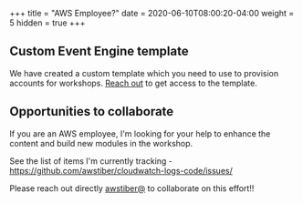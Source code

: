 +++
title = "AWS Employee?"
date = 2020-06-10T08:00:20-04:00
weight = 5
hidden = true
+++

## Custom Event Engine template
We have created a custom template which you need to use to provision accounts for workshops. [Reach out](https://amazon.enterprise.slack.com/user/@W01ABLLLZ28) to get access to the template.

## Opportunities to collaborate  <i  style="color: #FF9900;" class="fas fa-hands-helping"></i>
If you are an AWS employee, I'm looking for your help to enhance the content and build new modules in the workshop.

See the list of items I'm currently tracking - https://github.com/awstiber/cloudwatch-logs-code/issues/

Please reach out directly [awstiber@](https://amazon.enterprise.slack.com/user/@W01ABLLLZ28) to collaborate on this effort!!
